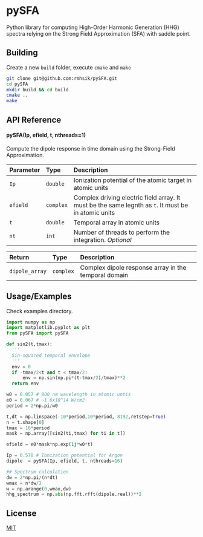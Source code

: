 # pySFA

Python library for computing High-Order Harmonic Generation (HHG) spectra relying on the Strong Field Approximation (SFA) with saddle point.


## Building

Create a new `build` folder, execute `cmake` and `make`
```bash
git clone git@github.com:rmhsik/pySFA.git
cd pySFA
mkdir build && cd build
cmake ..
make
```
## API Reference

#### pySFA(Ip, efield, t, nthreads=1)

Compute the dipole response in time domain using the Strong-Field Approximation. 

| Parameter | Type         | Description                       |
| :-------- | :------------| :---------------------------------|
| `Ip`      | `double` | Ionization potential of the atomic target in atomic units |
|`efield`   | `complex` | Complex driving electric field array. It must be the same legnth as `t`. It must be in atomic units |
|`t`        | `double` | Temporal array in atomic units    |
|`nt`       | `int`     | Number of threads to perform the integration. *Optional*|

| Return | Type         | Description   |
| :-------- | :------------| :--------------------------------|
| `dipole_array`      | `complex`| Complex dipole response array in the temporal domain |

## Usage/Examples
Check examples directory.
```python
import numpy as np
import matplotlib.pyplot as plt
from pySFA import pySFA

def sin2(t,tmax):
  '''
  Sin-squared temporal envelope
  '''
  env = 0
  if -tmax/2<t and t < tmax/2:
      env = np.sin(np.pi*(t-tmax/2)/tmax)**2
  return env

w0 = 0.057 # 800 nm wavelength in atomic untis
e0 = 0.067 # ~1.6x10^14 W/cm2 
period = 2*np.pi/w0

t,dt = np.linspace(-10*period,10*period, 8192,retstep=True)
n = t.shape[0]
tmax = 16*period
mask = np.array([sin2(ti,tmax) for ti in t])

efield = e0*mask*np.exp(1j*w0*t)

Ip = 0.578 # Ionization potential for Argon
dipole  = pySFA(Ip, efield, t, nthreads=16)

## Spectrum calculation
dw = 2*np.pi/(n*dt)
wmax = n*dw/2
w = np.arange(0,wmax,dw)
hhg_spectrum = np.abs(np.fft.rfft(dipole.real))**2
```


## License

[MIT](https://choosealicense.com/licenses/mit/)


